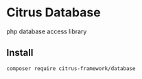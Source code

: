 # Citrus Database
php database access library

## Install

```
composer require citrus-framework/database
```
